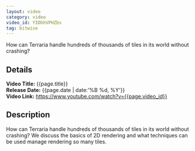 ```yaml
---
layout: video
category: video
video_id: YIDbhVPHZbs
tag: bitwise
---
```


How can Terraria handle hundreds of thousands of tiles in its world without crashing?
<!--content-->

## Details
**Video Title:** {{page.title}}  
**Release Date:**  {{page.date | date:'%B %d, %Y'}}  
**Video Link:** <https://www.youtube.com/watch?v={{page.video_id}}>  

## Description    
How can Terraria handle hundreds of thousands of tiles in its world without crashing? We discuss the basics of 2D rendering and what techniques can be used manage rendering so many tiles.
